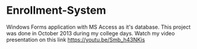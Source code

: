 # Enrollment-System
Windows Forms application with MS Access as it's database. This project was done in October 2013 during my college days. Watch my video presentation on this link https://youtu.be/Smb_h43NKis
